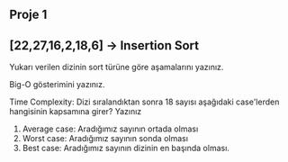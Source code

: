 ## Proje 1
## [22,27,16,2,18,6] -> Insertion Sort

Yukarı verilen dizinin sort türüne göre aşamalarını yazınız.

Big-O gösterimini yazınız.

Time Complexity: Dizi sıralandıktan sonra 18 sayısı aşağıdaki case'lerden hangisinin kapsamına girer? Yazınız

1) Average case: Aradığımız sayının ortada olması
2) Worst case: Aradığımız sayının sonda olması
3) Best case: Aradığımız sayının dizinin en başında olması.

